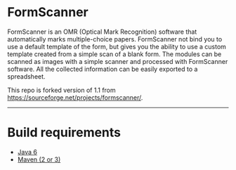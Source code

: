 FormScanner
===

FormScanner is an OMR (Optical Mark Recognition) software that automatically marks multiple-choice papers. 
FormScanner not bind you to use a default template of the form, but gives you the ability to use a custom template created from a simple scan of a blank form.
The modules can be scanned as images with a simple scanner and processed with FormScanner software.
All the collected information can be easily exported to a spreadsheet.

This repo is forked version of 1.1 from https://sourceforge.net/projects/formscanner/.

---

Build requirements
===

* [Java 6](http://www.oracle.com/technetwork/java/javase/downloads/index.html)
* [Maven (2 or 3)](http://maven.apache.org/)
